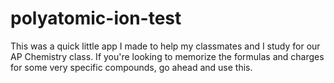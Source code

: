 # polyatomic-ion-test

This was a quick little app I made to help my classmates and I study for our AP Chemistry class. 
If you're looking to memorize the formulas and charges for some very specific compounds, go ahead and use this.

